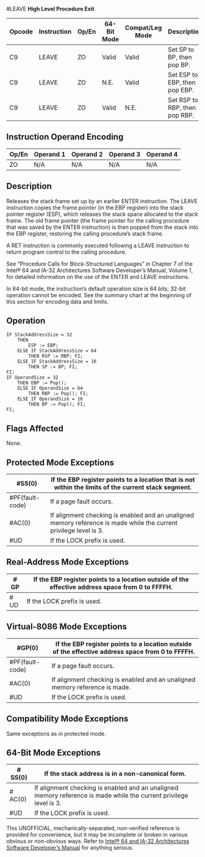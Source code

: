 #LEAVE
**High Level Procedure Exit**

| Opcode | Instruction | Op/En | 64-Bit Mode | Compat/Leg Mode | Description                   |
| ------ | ----------- | ----- | ----------- | --------------- | ----------------------------- |
| C9     | LEAVE       | ZO    | Valid       | Valid           | Set SP to BP, then pop BP.    |
| C9     | LEAVE       | ZO    | N.E.        | Valid           | Set ESP to EBP, then pop EBP. |
| C9     | LEAVE       | ZO    | Valid       | N.E.            | Set RSP to RBP, then pop RBP. |

## Instruction Operand Encoding

| Op/En | Operand 1 | Operand 2 | Operand 3 | Operand 4 |
| ----- | --------- | --------- | --------- | --------- |
| ZO    | N/A       | N/A       | N/A       | N/A       |

## Description

Releases the stack frame set up by an earlier ENTER instruction. The LEAVE instruction copies the frame pointer (in the EBP register) into the stack pointer register (ESP), which releases the stack space allocated to the stack frame. The old frame pointer (the frame pointer for the calling procedure that was saved by the ENTER instruction) is then popped from the stack into the EBP register, restoring the calling procedure’s stack frame.

A RET instruction is commonly executed following a LEAVE instruction to return program control to the calling procedure.

See “Procedure Calls for Block-Structured Languages” in Chapter 7 of the Intel® 64 and IA-32 Architectures Software Developer’s Manual, Volume 1, for detailed information on the use of the ENTER and LEAVE instructions.

In 64-bit mode, the instruction’s default operation size is 64 bits; 32-bit operation cannot be encoded. See the summary chart at the beginning of this section for encoding data and limits.

## Operation

```
IF StackAddressSize = 32
    THEN
        ESP := EBP;
    ELSE IF StackAddressSize = 64
        THEN RSP := RBP; FI;
    ELSE IF StackAddressSize = 16
        THEN SP := BP; FI;
FI;
IF OperandSize = 32
    THEN EBP := Pop();
    ELSE IF OperandSize = 64
        THEN RBP := Pop(); FI;
    ELSE IF OperandSize = 16
        THEN BP := Pop(); FI;
FI;

```

## Flags Affected

None.

## Protected Mode Exceptions

| \#​​​​​SS(0)      | If the EBP register points to a location that is not within the limits of the current stack segment.               |
| ----------------- | ------------------------------------------------------------------------------------------------------------------ |
| \#​PF(fault-code) | If a page fault occurs.                                                                                            |
| \#​AC(0)          | If alignment checking is enabled and an unaligned memory reference is made while the current privilege level is 3. |
| #​​​UD            | If the LOCK prefix is used.                                                                                        |

## Real-Address Mode Exceptions

| \#​​​​GP | If the EBP register points to a location outside of the effective address space from 0 to FFFFH. |
| -------- | ------------------------------------------------------------------------------------------------ |
| #​​​UD   | If the LOCK prefix is used.                                                                      |

## Virtual-8086 Mode Exceptions

| \#​​​​GP(0)       | If the EBP register points to a location outside of the effective address space from 0 to FFFFH. |
| ----------------- | ------------------------------------------------------------------------------------------------ |
| \#​PF(fault-code) | If a page fault occurs.                                                                          |
| \#​AC(0)          | If alignment checking is enabled and an unaligned memory reference is made.                      |
| #​​​UD            | If the LOCK prefix is used.                                                                      |

## Compatibility Mode Exceptions

Same exceptions as in protected mode.

## 64-Bit Mode Exceptions

| \#​​​​​SS(0) | If the stack address is in a non-canonical form.                                                                   |
| ------------ | ------------------------------------------------------------------------------------------------------------------ |
| \#​AC(0)     | If alignment checking is enabled and an unaligned memory reference is made while the current privilege level is 3. |
| #​​​UD       | If the LOCK prefix is used.                                                                                        |

This UNOFFICIAL, mechanically-separated, non-verified reference is provided for convenience, but it may be
incomplete or broken in various obvious or non-obvious
ways. Refer to [Intel® 64 and IA-32 Architectures Software Developer’s Manual](https://software.intel.com/en-us/download/intel-64-and-ia-32-architectures-sdm-combined-volumes-1-2a-2b-2c-2d-3a-3b-3c-3d-and-4) for anything serious.
